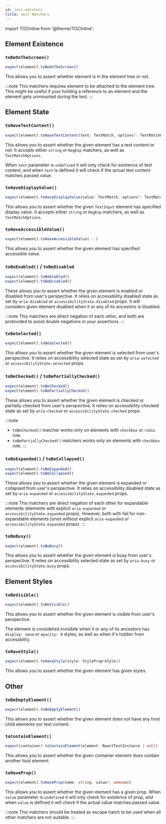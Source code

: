 ```yaml
---
id: jest-matchers
title: Jest Matchers
---
```


import TOCInline from '@theme/TOCInline';

<TOCInline toc={toc} />

## Element Existence

### `toBeOnTheScreen()`

```ts
expect(element).toBeOnTheScreen()
```

This allows you to assert whether element is in the element tree or not.

:::note
This matchers requires element to be attached to the element tree. This might be useful if your holding a reference to an element and the element gets unmounted during the test.
:::

## Element State

### `toHaveTextContent()`

```ts
expect(element).toHaveTextContent(text: TextMatch, options?: TextMatchOptions)
```

This allows you to assert whether the given element has a text content or not. It accepts either `string` or `RegExp` matchers, as well as `TextMatchOptions`.

When `text` parameter is `undefined` it will only check for existence of text content, and when `text` is defined it will check if the actual text content matches passed value.

### `toHaveDisplayValue()`

```ts
expect(element).toHaveDisplayValue(value: TextMatch, options?: TextMatchOptions)
```

This allows you to assert whether the given `TextInput` element has specified display value. It accepts either `string` or `RegExp` matchers, as well as `TextMatchOptions`.

### `toHaveAccessibleValue()`

```ts
expect(element).toHaveAccessibleValue(...)
```

This allows you to assert whether the given element has specified accessible value.

### `toBeEnabled()` / `toBeDisabled`

```ts
expect(element).toBeEnabled()
expect(element).toBeDisabled()
```

These allows you to assert whether the given element is enabled or disabled from user's perspective. It relies on accessibility disabled state as set by `aria-disabled` or `accessibilityState.disabled` props. It will considers given element disabled when it or any of its ancestors is disabled.

:::note
This matchers are direct negation of each other, and both are probivided to avoid double negations in your assertions.
:::


### `toBeSelected()`

```ts
expect(element).toBeSelected()
```

This allows you to assert whether the given element is selected from user's perspective. It relies on accessibility selected state as set by `aria-selected` or `accessibilityState.selected` props.


### `toBeChecked()` / `toBePartiallyChecked()`

```ts
expect(element).toBeChecked()
expect(element).toBePartiallyChecked()
```

These allows you to assert whether the given element is checked or partially checked from user's perspective. It relies on accessibility checked state as set by `aria-checked` or `accessibilityState.checked` props.

:::note
* `toBeChecked()` matcher works only on elements with `checkbox` or `radio` role.
* `toBePartiallyChecked()` matchers works only on elements with `checkbox` role.
:::

### `toBeExpanded()` /  `toBeCollapsed()`

```ts
expect(element).toBeExpanded()
expect(element).toBeCollapsed()
```

These allows you to assert whether the given element is expanded or collapsed from user's perspective. It relies on accessibility disabled state as set by `aria-expanded` or `accessibilityState.expanded` props.

:::note
This matchers are direct negation of each other for expandable elements (elements with explicit `aria-expanded` or `accessibilityState.expanded` props). However, both with fail for non-expandable elements (ones without explicit `aria-expanded` or `accessibilityState.expanded` props).
:::


### `toBeBusy()`

```ts
expect(element).toBeBusy()
```

This allows you to assert whether the given element is busy from user's perspective. It relies on accessibility selected state as set by `aria-busy` or `accessibilityState.busy` props.

## Element Styles

### `toBeVisible()`

```ts
expect(element).toBeVisible()
```

This allows you to assert whether the given element is visible from user's perspective. 

The element is considered invisibile when it or any of its ancestors has `display: none` or `opacity: 0` styles, as well as when it's hidden from accessbility.

### `toHaveStyle()`

```ts
expect(element).toHaveStyle(style: StyleProp<Style>)
```

This allows you to assert whether the given element has given styles. 


## Other

### `toBeEmptyElement()`

```ts
expect(element).toBeEmptyElement()
```

This allows you to assert whether the given element does not have any host child elements nor text content.


### `toContainElement()`

```ts
expect(container).toContainElement(element: ReactTestInstance | null)
```

This allows you to assert whether the given container element does contain another host element.

### `toHaveProp()`

```ts
expect(element).toHaveProp(name: string, value?: unknown)
```

This allows you to assert whether the given element has a given prop. When `value` parameter is `undefined` it will only check for existence of prop, and when `value` is defined it will check if the actual value matches passed value.

:::note
This matchers should be treated as escape hatch to be used when all other matchers are not suitable.
:::
